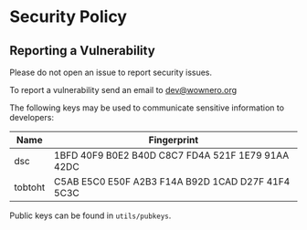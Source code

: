# Security Policy

## Reporting a Vulnerability

Please do not open an issue to report security issues.

To report a vulnerability send an email to dev@wownero.org

The following keys may be used to communicate sensitive information to developers:

| Name | Fingerprint |
|------|-------------|
| dsc | 1BFD 40F9 B0E2 B40D C8C7 FD4A 521F 1E79 91AA 42DC |
| tobtoht | C5AB E5C0 E50F A2B3 F14A B92D 1CAD D27F 41F4 5C3C |

Public keys can be found in `utils/pubkeys`.
